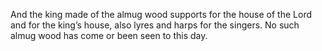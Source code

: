 And the king made of the almug wood supports for the house of the Lord and for the king’s house, also lyres and harps for the singers. No such almug wood has come or been seen to this day.
